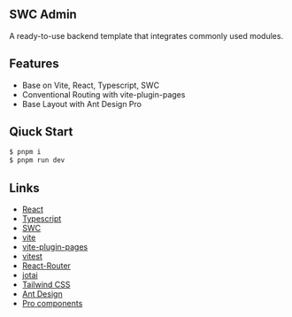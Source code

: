## SWC Admin

A ready-to-use backend template that integrates commonly used modules.

## Features

* Base on Vite, React, Typescript, SWC
* Conventional Routing with vite-plugin-pages
* Base Layout with Ant Design Pro

## Qiuck Start

```bash
$ pnpm i
$ pnpm run dev
```

## Links

* [React](https://react.dev/)
* [Typescript](https://www.typescriptlang.org/)
* [SWC](https://swc.rs/)
* [vite](https://vitejs.dev/)
* [vite-plugin-pages](https://github.com/hannoeru/vite-plugin-pages)
* [vitest](https://vitest.dev/)
* [React-Router](https://reactrouter.com/)
* [jotai](https://jotai.org/)
* [Tailwind CSS](https://tailwindcss.com/)
* [Ant Design](https://ant.design/)
* [Pro components](https://procomponents.ant.design/)
